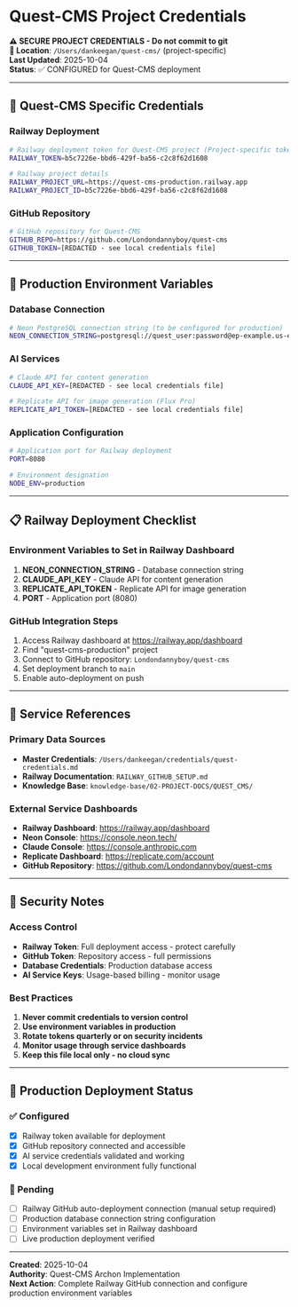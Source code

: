 # Quest-CMS Project Credentials

**⚠️ SECURE PROJECT CREDENTIALS - Do not commit to git**  
**📍 Location**: `/Users/dankeegan/quest-cms/` (project-specific)  
**Last Updated**: 2025-10-04  
**Status**: ✅ CONFIGURED for Quest-CMS deployment

---

## 🎯 Quest-CMS Specific Credentials

### Railway Deployment
```bash
# Railway deployment token for Quest-CMS project (Project-specific token)
RAILWAY_TOKEN=b5c7226e-bbd6-429f-ba56-c2c8f62d1608

# Railway project details
RAILWAY_PROJECT_URL=https://quest-cms-production.railway.app
RAILWAY_PROJECT_ID=b5c7226e-bbd6-429f-ba56-c2c8f62d1608
```

### GitHub Repository
```bash
# GitHub repository for Quest-CMS
GITHUB_REPO=https://github.com/Londondannyboy/quest-cms
GITHUB_TOKEN=[REDACTED - see local credentials file]
```

---

## 🔑 Production Environment Variables

### Database Connection
```bash
# Neon PostgreSQL connection string (to be configured for production)
NEON_CONNECTION_STRING=postgresql://quest_user:password@ep-example.us-east-1.aws.neon.tech/quest_cms_db?sslmode=require
```

### AI Services
```bash
# Claude API for content generation
CLAUDE_API_KEY=[REDACTED - see local credentials file]

# Replicate API for image generation (Flux Pro)
REPLICATE_API_TOKEN=[REDACTED - see local credentials file]
```

### Application Configuration
```bash
# Application port for Railway deployment
PORT=8080

# Environment designation
NODE_ENV=production
```

---

## 📋 Railway Deployment Checklist

### Environment Variables to Set in Railway Dashboard
1. **NEON_CONNECTION_STRING** - Database connection string
2. **CLAUDE_API_KEY** - Claude API for content generation
3. **REPLICATE_API_TOKEN** - Replicate API for image generation
4. **PORT** - Application port (8080)

### GitHub Integration Steps
1. Access Railway dashboard at https://railway.app/dashboard
2. Find "quest-cms-production" project
3. Connect to GitHub repository: `Londondannyboy/quest-cms`
4. Set deployment branch to `main`
5. Enable auto-deployment on push

---

## 🔗 Service References

### Primary Data Sources
- **Master Credentials**: `/Users/dankeegan/credentials/quest-credentials.md`
- **Railway Documentation**: `RAILWAY_GITHUB_SETUP.md`
- **Knowledge Base**: `knowledge-base/02-PROJECT-DOCS/QUEST_CMS/`

### External Service Dashboards
- **Railway Dashboard**: https://railway.app/dashboard
- **Neon Console**: https://console.neon.tech/
- **Claude Console**: https://console.anthropic.com
- **Replicate Dashboard**: https://replicate.com/account
- **GitHub Repository**: https://github.com/Londondannyboy/quest-cms

---

## 🚨 Security Notes

### Access Control
- **Railway Token**: Full deployment access - protect carefully
- **GitHub Token**: Repository access - full permissions
- **Database Credentials**: Production database access
- **AI Service Keys**: Usage-based billing - monitor usage

### Best Practices
1. **Never commit credentials to version control**
2. **Use environment variables in production**
3. **Rotate tokens quarterly or on security incidents**
4. **Monitor usage through service dashboards**
5. **Keep this file local only - no cloud sync**

---

## 🎯 Production Deployment Status

### ✅ Configured
- [x] Railway token available for deployment
- [x] GitHub repository connected and accessible
- [x] AI service credentials validated and working
- [x] Local development environment fully functional

### 🔄 Pending
- [ ] Railway GitHub auto-deployment connection (manual setup required)
- [ ] Production database connection string configuration
- [ ] Environment variables set in Railway dashboard
- [ ] Live production deployment verified

---

**Created**: 2025-10-04  
**Authority**: Quest-CMS Archon Implementation  
**Next Action**: Complete Railway GitHub connection and configure production environment variables